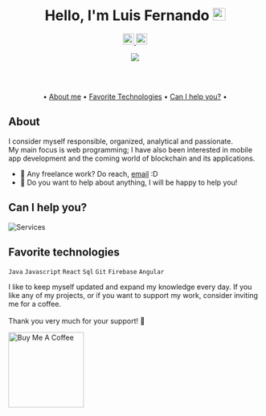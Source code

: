 <div align="center">

# Hello, I'm Luis Fernando <img src="https://media.giphy.com/media/hvRJCLFzcasrR4ia7z/giphy.gif" width="25px">

<a href="https://twitter.com/guffenix">
  <img alt="Luis Fernando | Twitter" width="22px" src="https://raw.githubusercontent.com/peterthehan/peterthehan/master/assets/twitter.svg" />
</a>
<a href="https://www.linkedin.com/in/guffenix">
  <img alt="Luis Fernando's LinkedIn" width="22px" src="https://raw.githubusercontent.com/peterthehan/peterthehan/master/assets/linkedin.svg" />
</a>

![](https://visitor-badge.glitch.me/badge?page_id=guffenix.guffenix)

<br />
<br />

•
[About me](#about) •
[Favorite Technologies](#favorite-technologies) •
[Can I help you?](#can-i-help-you) •

</div>

## About

I consider myself responsible, organized, analytical and passionate.
<br />
My main focus is web programming; I have also been interested in mobile app development and the coming world of blockchain and its applications.
<br />

- 💼 Any freelance work? Do reach, [email](mailto:guffenix@gmail.com) :D
- 💬 Do you want to help about anything, I will be happy to help you!


## Can I help you?

<img src="https://raw.githubusercontent.com/guffenix/guffenix/master/services.png" alt="Services" >

## Favorite technologies

<code>Java</code>
<code>Javascript</code>
<code>React</code>
<code>Sql</code>
<code>Git</code>
<code>Firebase</code>
<code>Angular</code>

I like to keep myself updated and expand my knowledge every day. If you like any of my projects, or if you want to support my work, consider inviting me for a coffee.
<br />
<br />
Thank you very much for your support! 💚

<a href="[buymeacoffee.com/guffenix](https://www.buymeacoffee.com/guffenix)" target="_blank"><img src="https://cdn.buymeacoffee.com/buttons/v2/default-red.png" alt="Buy Me A Coffee" width="150" ></a>

